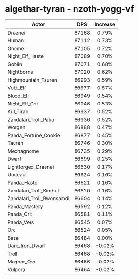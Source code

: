 # algethar-tyran - nzoth-yogg-vf
| Actor | DPS | Increase |
|---|:---:|:---:|
|Draenei|87168|0.79%|
|Human|87112|0.73%|
|Gnome|87105|0.72%|
|Night_Elf_Haste|87089|0.70%|
|Goblin|87071|0.68%|
|Nightborne|87020|0.62%|
|Highmountain_Tauren|86993|0.59%|
|Void_Elf|86977|0.57%|
|Blood_Elf|86949|0.54%|
|Night_Elf_Crit|86946|0.53%|
|Kul_Tiran|86937|0.52%|
|Zandalari_Troll_Paku|86936|0.52%|
|Worgen|86888|0.47%|
|Panda_Fortune_Cookie|86877|0.45%|
|Tauren|86746|0.30%|
|Mechagnome|86735|0.29%|
|Dwarf|86699|0.25%|
|Lightforged_Draenei|86630|0.17%|
|Undead|86624|0.16%|
|Panda_Haste|86621|0.16%|
|Zandalari_Troll_Kimbul|86620|0.16%|
|Zandalari_Troll_Bwonsamdi|86604|0.14%|
|Panda_Mastery|86592|0.12%|
|Panda_Crit|86581|0.11%|
|Panda_Vers|86545|0.07%|
|Orc|86524|0.05%|
|Base|86484|0.00%|
|Dark_Iron_Dwarf|86468|-0.02%|
|Troll|86468|-0.02%|
|Maghar_Orc|86466|-0.02%|
|Vulpera|86464|-0.02%|
